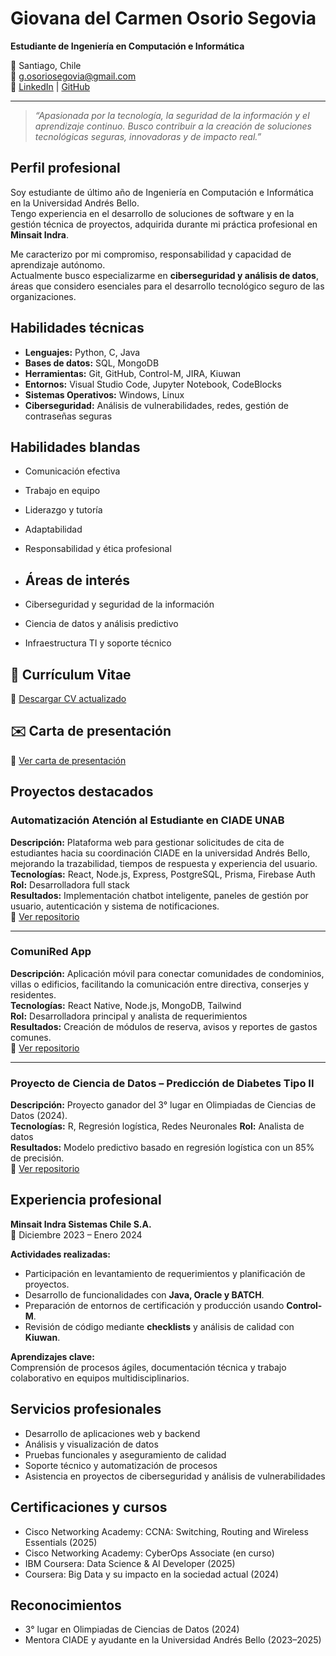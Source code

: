 # Giovana del Carmen Osorio Segovia
**Estudiante de Ingeniería en Computación e Informática**

📍 Santiago, Chile  
📧 g.osoriosegovia@gmail.com  
🔗 [LinkedIn](https://www.linkedin.com/in/giovanaosorio) | [GitHub](https://github.com/YobiObi)  

---

> *“Apasionada por la tecnología, la seguridad de la información y el aprendizaje continuo. Busco contribuir a la creación de soluciones tecnológicas seguras, innovadoras y de impacto real.”*

## Perfil profesional
Soy estudiante de último año de Ingeniería en Computación e Informática en la Universidad Andrés Bello.  
Tengo experiencia en el desarrollo de soluciones de software y en la gestión técnica de proyectos, adquirida durante mi práctica profesional en **Minsait Indra**.  

Me caracterizo por mi compromiso, responsabilidad y capacidad de aprendizaje autónomo.  
Actualmente busco especializarme en **ciberseguridad y análisis de datos**, áreas que considero esenciales para el desarrollo tecnológico seguro de las organizaciones.

## Habilidades técnicas
- **Lenguajes:** Python, C, Java  
- **Bases de datos:** SQL, MongoDB  
- **Herramientas:** Git, GitHub, Control-M, JIRA, Kiuwan  
- **Entornos:** Visual Studio Code, Jupyter Notebook, CodeBlocks  
- **Sistemas Operativos:** Windows, Linux  
- **Ciberseguridad:** Análisis de vulnerabilidades, redes, gestión de contraseñas seguras  

## Habilidades blandas
- Comunicación efectiva  
- Trabajo en equipo  
- Liderazgo y tutoría  
- Adaptabilidad  
- Responsabilidad y ética profesional

- ## Áreas de interés
- Ciberseguridad y seguridad de la información  
- Ciencia de datos y análisis predictivo  
- Infraestructura TI y soporte técnico

## 📄 Currículum Vitae
📎 [Descargar CV actualizado]()
## ✉️ Carta de presentación
📎 [Ver carta de presentación]()


## Proyectos destacados

### Automatización Atención al Estudiante en CIADE UNAB
**Descripción:** Plataforma web para gestionar solicitudes de cita de estudiantes hacia su coordinación CIADE en la universidad Andrés Bello, mejorando la trazabilidad, tiempos de respuesta y experiencia del usuario.  
**Tecnologías:** React, Node.js, Express, PostgreSQL, Prisma, Firebase Auth  
**Rol:** Desarrolladora full stack  
**Resultados:** Implementación chatbot inteligente, paneles de gestión por usuario, autenticación y sistema de notificaciones.  
🔗 [Ver repositorio](https://github.com/YobiObi/ChatbotCIADE)

---

### ComuniRed App
**Descripción:** Aplicación móvil para conectar comunidades de condominios, villas o edificios, facilitando la comunicación entre directiva, conserjes y residentes.  
**Tecnologías:** React Native, Node.js, MongoDB, Tailwind  
**Rol:** Desarrolladora principal y analista de requerimientos  
**Resultados:** Creación de módulos de reserva, avisos y reportes de gastos comunes.  
🔗 [Ver repositorio](https://github.com/legitpotato/Prototipo-ING-2)

---

### Proyecto de Ciencia de Datos – Predicción de Diabetes Tipo II
**Descripción:** Proyecto ganador del 3° lugar en Olimpiadas de Ciencias de Datos (2024).  
**Tecnologías:** R, Regresión logística, Redes Neuronales 
**Rol:** Analista de datos  
**Resultados:** Modelo predictivo basado en regresión logística con un 85% de precisión.  
🔗 [Ver repositorio](https://github.com/YobiObi/Proyecto-Ciencia-de-Datos)

## Experiencia profesional

**Minsait Indra Sistemas Chile S.A.**  
📅 Diciembre 2023 – Enero 2024  

**Actividades realizadas:**
- Participación en levantamiento de requerimientos y planificación de proyectos.  
- Desarrollo de funcionalidades con **Java, Oracle y BATCH**.  
- Preparación de entornos de certificación y producción usando **Control-M**.  
- Revisión de código mediante **checklists** y análisis de calidad con **Kiuwan**.  

**Aprendizajes clave:**  
Comprensión de procesos ágiles, documentación técnica y trabajo colaborativo en equipos multidisciplinarios.
## Servicios profesionales
- Desarrollo de aplicaciones web y backend  
- Análisis y visualización de datos  
- Pruebas funcionales y aseguramiento de calidad  
- Soporte técnico y automatización de procesos  
- Asistencia en proyectos de ciberseguridad y análisis de vulnerabilidades  

## Certificaciones y cursos
- Cisco Networking Academy: CCNA: Switching, Routing and Wireless Essentials (2025)  
- Cisco Networking Academy: CyberOps Associate (en curso)  
- IBM Coursera: Data Science & AI Developer (2025)  
- Coursera: Big Data y su impacto en la sociedad actual (2024)

## Reconocimientos
- 3° lugar en Olimpiadas de Ciencias de Datos (2024)
- Mentora CIADE y ayudante en la Universidad Andrés Bello (2023–2025)


